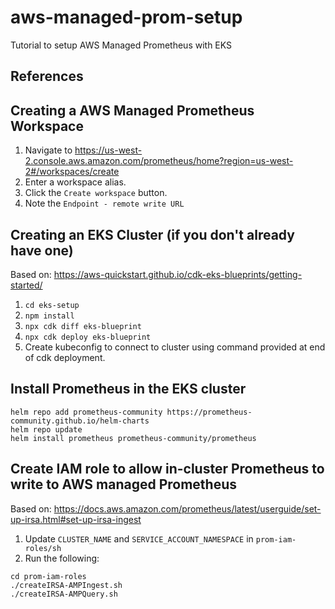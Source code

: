 # aws-managed-prom-setup

Tutorial to setup AWS Managed Prometheus with EKS

## References

## Creating a AWS Managed Prometheus Workspace

1. Navigate to https://us-west-2.console.aws.amazon.com/prometheus/home?region=us-west-2#/workspaces/create
2. Enter a workspace alias.
3. Click the `Create workspace` button.
4. Note the `Endpoint - remote write URL`

## Creating an EKS Cluster (if you don't already have one)

Based on: https://aws-quickstart.github.io/cdk-eks-blueprints/getting-started/

1. `cd eks-setup`
2. `npm install`
3. `npx cdk diff eks-blueprint`
4. `npx cdk deploy eks-blueprint`
5. Create kubeconfig to connect to cluster using command provided at end of cdk deployment.

## Install Prometheus in the EKS cluster

```
helm repo add prometheus-community https://prometheus-community.github.io/helm-charts
helm repo update
helm install prometheus prometheus-community/prometheus
```

## Create IAM role to allow in-cluster Prometheus to write to AWS managed Prometheus

Based on: https://docs.aws.amazon.com/prometheus/latest/userguide/set-up-irsa.html#set-up-irsa-ingest

1. Update `CLUSTER_NAME` and `SERVICE_ACCOUNT_NAMESPACE` in `prom-iam-roles/sh`
2. Run the following:

```
cd prom-iam-roles
./createIRSA-AMPIngest.sh
./createIRSA-AMPQuery.sh
```
